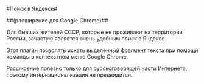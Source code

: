 #Поиск в Яндексе#

##(расширение для Google Chrome)##

Для бывших жителей СССР, которые не проживают на территории России, зачастую является очень удобным поиск в Яндексе.

Этот плагин позволять искать выделенный фрагмент текста при помощи команды в контекстном меню Google Chrome.

Расширение полезно только для русскоговорящей части Интернета, поэтому интернационализация не предвидится.
